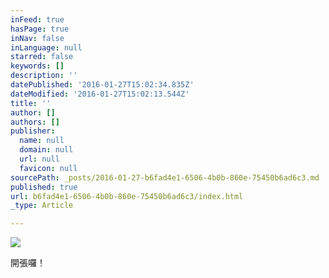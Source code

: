 ```yaml
---
inFeed: true
hasPage: true
inNav: false
inLanguage: null
starred: false
keywords: []
description: ''
datePublished: '2016-01-27T15:02:34.835Z'
dateModified: '2016-01-27T15:02:13.544Z'
title: ''
author: []
authors: []
publisher:
  name: null
  domain: null
  url: null
  favicon: null
sourcePath: _posts/2016-01-27-b6fad4e1-6506-4b0b-860e-75450b6ad6c3.md
published: true
url: b6fad4e1-6506-4b0b-860e-75450b6ad6c3/index.html
_type: Article

---
```

![](https://the-grid-user-content.s3-us-west-2.amazonaws.com/c4f476c7-9a4a-4d62-8133-0e955b4159b1.png)

開張囉！